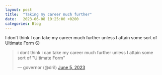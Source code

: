 ```yaml
---
layout: post
title:  "Taking my career much further"
date:   2023-06-08 19:25:00 +0200
categories: Blog
---
```


I don't think I can take my career much further unless I attain some sort of Ultimate Form 😕

<blockquote class="twitter-tweet"><p lang="en" dir="ltr">i dont think i can take my career much further unless I attain some sort of &quot;Ultimate Form&quot;</p>&mdash; governor (@dril) <a href="https://twitter.com/dril/status/1665579628784766977?ref_src=twsrc%5Etfw">June 5, 2023</a></blockquote> <script async src="https://platform.twitter.com/widgets.js" charset="utf-8"></script>